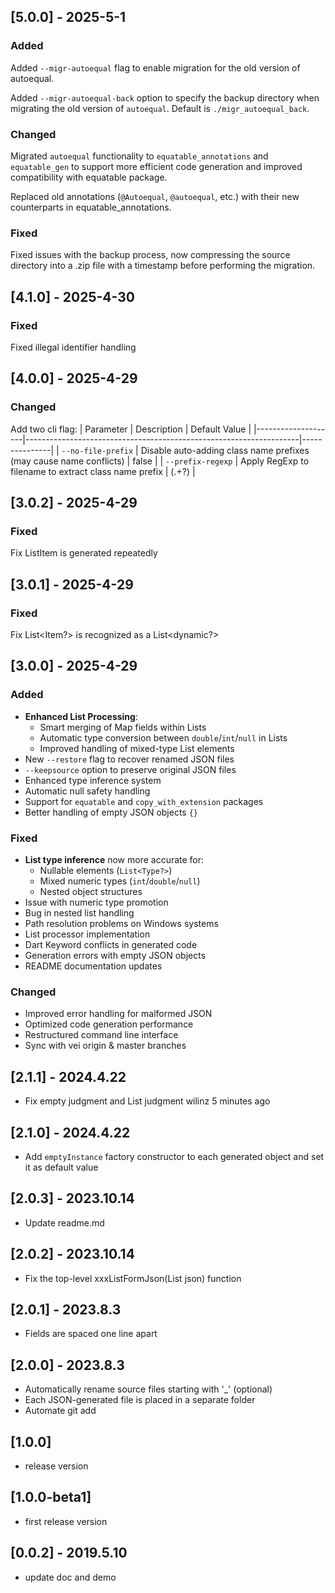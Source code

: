 ## [5.0.0] - 2025-5-1
### Added
Added `--migr-autoequal` flag to enable migration for the old version of autoequal.

Added `--migr-autoequal-back` option to specify the backup directory when migrating the old version of `autoequal`. Default is `./migr_autoequal_back`.

### Changed
Migrated `autoequal` functionality to `equatable_annotations` and `equatable_gen` to support more efficient code generation and improved compatibility with equatable package.

Replaced old annotations (`@Autoequal`, `@autoequal`, etc.) with their new counterparts in equatable_annotations.

### Fixed
Fixed issues with the backup process, now compressing the source directory into a .zip file with a timestamp before performing the migration.

## [4.1.0] - 2025-4-30

### Fixed
Fixed illegal identifier handling

## [4.0.0] - 2025-4-29

### Changed
Add two cli flag:
| Parameter          | Description                                                        | Default Value |
|--------------------|--------------------------------------------------------------------|---------------|
| `--no-file-prefix` | Disable auto-adding class name prefixes (may cause name conflicts) | false         |
| `--prefix-regexp`  | Apply RegExp to filename to extract class name prefix              | (.+?)         |

## [3.0.2] - 2025-4-29

### Fixed
Fix ListItem is generated repeatedly

## [3.0.1] - 2025-4-29

### Fixed
Fix List<Item?> is recognized as a List<dynamic?>

## [3.0.0] - 2025-4-29

### Added
- **Enhanced List Processing**:
    - Smart merging of Map fields within Lists
    - Automatic type conversion between `double`/`int`/`null` in Lists
    - Improved handling of mixed-type List elements
- New `--restore` flag to recover renamed JSON files
- `--keepsource` option to preserve original JSON files
- Enhanced type inference system
- Automatic null safety handling
- Support for `equatable` and `copy_with_extension` packages
- Better handling of empty JSON objects `{}`

### Fixed
- **List type inference** now more accurate for:
    - Nullable elements (`List<Type?>`)
    - Mixed numeric types (`int`/`double`/`null`)
    - Nested object structures
- Issue with numeric type promotion
- Bug in nested list handling
- Path resolution problems on Windows systems
- List processor implementation
- Dart Keyword conflicts in generated code
- Generation errors with empty JSON objects
- README documentation updates

### Changed
- Improved error handling for malformed JSON
- Optimized code generation performance
- Restructured command line interface
- Sync with vei origin & master branches

## [2.1.1] - 2024.4.22
* Fix empty judgment and List judgment wilinz 5 minutes ago

## [2.1.0] - 2024.4.22
* Add `emptyInstance` factory constructor to each generated object and set it as default value

## [2.0.3] - 2023.10.14
* Update readme.md

## [2.0.2] - 2023.10.14
* Fix the top-level xxxListFormJson(List json) function

## [2.0.1] - 2023.8.3
* Fields are spaced one line apart

## [2.0.0] - 2023.8.3
* Automatically rename source files starting with '_' (optional)
* Each JSON-generated file is placed in a separate folder
* Automate git add

## [1.0.0]
* release version
## [1.0.0-beta1]

* first release version

## [0.0.2] - 2019.5.10

* update doc and demo
